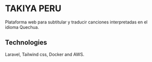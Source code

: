 # TAKIYA PERU
Plataforma web para subtitular y traducir canciones interpretadas en el idioma Quechua.

## Technologies
Laravel, Tailwind css, Docker and AWS.